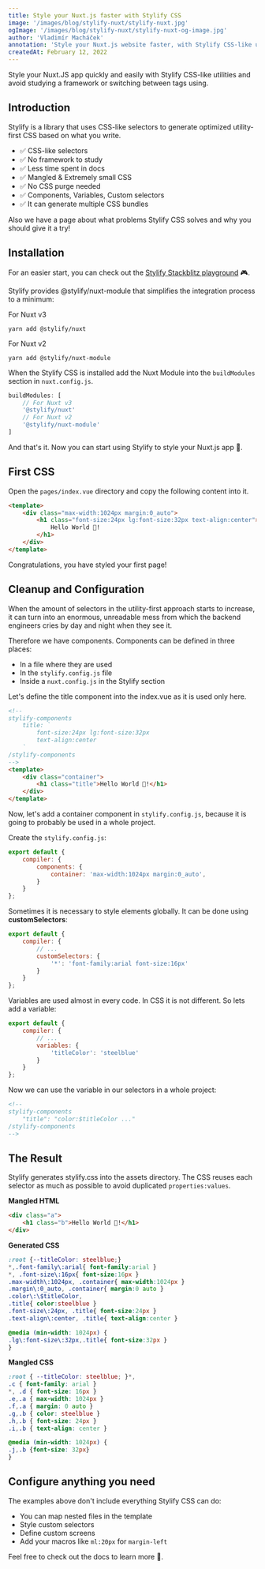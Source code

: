 ```yaml
---
title: Style your Nuxt.js faster with Stylify CSS
image: '/images/blog/stylify-nuxt/stylify-nuxt.jpg'
ogImage: '/images/blog/stylify-nuxt/stylify-nuxt-og-image.jpg'
author: 'Vladimír Macháček'
annotation: 'Style your Nuxt.js website faster, with Stylify CSS-like utilities.'
createdAt: February 12, 2022
---
```


Style your Nuxt.JS app quickly and easily with <nuxt-link to="/">Stylify</nuxt-link> CSS-like utilities and avoid studying a framework or switching between tags using.

## Introduction
<nuxt-link to="/">Stylify</nuxt-link> is a library that uses CSS-like selectors to generate optimized utility-first CSS based on what you write.

- ✅ CSS-like selectors
- ✅ No framework to study
- ✅ Less time spent in docs
- ✅ Mangled & Extremely small CSS
- ✅ No CSS purge needed
- ✅ Components, Variables, Custom selectors
- ✅ It can generate multiple CSS bundles

Also we have a page about <nuxt-link to="/docs/get-started/why-stylify-css">what problems Stylify CSS solves and why you should give it a try!</nuxt-link>

## Installation
For an easier start, you can check out the [Stylify Stackblitz playground](https://stackblitz.com/edit/stylify-nuxtjs-template?file=pages%2Findex.vue) 🎮.

Stylify provides <nuxt-link to="/docs/nuxt-module">@stylify/nuxt-module</nuxt-link> that simplifies the integration process to a minimum:

For Nuxt v3
```
yarn add @stylify/nuxt
```

For Nuxt v2
```
yarn add @stylify/nuxt-module
```

When the Stylify CSS is installed add the Nuxt Module into the `buildModules` section in `nuxt.config.js`.
```js
buildModules: [
	// For Nuxt v3
	'@stylify/nuxt'
	// For Nuxt v2
	'@stylify/nuxt-module'
]
```

And that's it. Now you can start using <nuxt-link to="/">Stylify</nuxt-link> to style your Nuxt.js app 🤩.

## First CSS

Open the `pages/index.vue` directory and copy the following content into it.

```html
<template>
	<div class="max-width:1024px margin:0_auto">
		<h1 class="font-size:24px lg:font-size:32px text-align:center">
			Hello World 🥳!
		</h1>
	</div>
</template>
```

Congratulations, you have styled your first page!

## Cleanup and Configuration

When the amount of selectors in the utility-first approach starts to increase, it can turn into an enormous, unreadable mess from which the backend engineers cries by day and night when they see it.

Therefore we have components. Components can be defined in three places:
- In a file where they are used
- In the `stylify.config.js` file
- Inside a `nuxt.config.js` in the Stylify section

Let's define the title component into the index.vue as it is used only here.

```html
<!--
stylify-components
	title: `
		font-size:24px lg:font-size:32px
		text-align:center
	`
/stylify-components
-->
<template>
	<div class="container">
		<h1 class="title">Hello World 🥳!</h1>
	</div>
</template>
```

Now, let's add a container component in `stylify.config.js`, because it is going to probably be used in a whole project.

Create the `stylify.config.js`:

```js
export default {
	compiler: {
		components: {
			container: 'max-width:1024px margin:0_auto',
		}
	}
};
```

Sometimes it is necessary to style elements globally. It can be done using **customSelectors**:

```js
export default {
	compiler: {
		// ...
		customSelectors: {
			'*': 'font-family:arial font-size:16px'
		}
	}
};
```

Variables are used almost in every code. In CSS it is not different. So lets add a variable:

```js
export default {
	compiler: {
		// ...
		variables: {
			'titleColor': 'steelblue'
		}
	}
};
```

Now we can use the variable in our selectors in a whole project:

```html
<!--
stylify-components
	"title": "color:$titleColor ..."
/stylify-components
-->
```

## The Result

Stylify generates stylify.css into the assets directory. The CSS reuses each selector as much as possible to avoid duplicated `properties:values`.


**Mangled HTML**
```html
<div class="a">
	<h1 class="b">Hello World 🥳!</h1>
</div>
```

**Generated CSS**
```css
:root {--titleColor: steelblue;}
*,.font-family\:arial{ font-family:arial }
*, .font-size\:16px{ font-size:16px }
.max-width\:1024px, .container{ max-width:1024px }
.margin\:0_auto, .container{ margin:0 auto }
.color\:\$titleColor,
.title{ color:steelblue }
.font-size\:24px, .title{ font-size:24px }
.text-align\:center, .title{ text-align:center }

@media (min-width: 1024px) {
.lg\:font-size\:32px,.title{ font-size:32px }
}
```

**Mangled CSS**
```css
:root { --titleColor: steelblue; }*,
.c { font-family: arial }
*, .d { font-size: 16px }
.e,.a { max-width: 1024px }
.f,.a { margin: 0 auto }
.g,.b { color: steelblue }
.h,.b { font-size: 24px }
.i,.b { text-align: center }

@media (min-width: 1024px) {
.j,.b {font-size: 32px}
}
```

## Configure anything you need
The examples above don't include everything Stylify CSS can do:
- You can map <nuxt-link to="/docs/bundler#files-content-option">nested files</nuxt-link> in the template
- Style <nuxt-link to="/docs/stylify/compiler#customselectors">custom selectors</nuxt-link>
- Define <nuxt-link to="/docs/stylify/compiler#screens">custom screens</nuxt-link>
- Add <nuxt-link to="/docs/stylify/compiler#macros">your macros</nuxt-link> like `ml:20px` for `margin-left`

Feel free to <nuxt-link to="/docs/get-started">check out the docs</nuxt-link> to learn more 💎.
